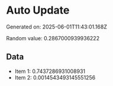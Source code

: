 # Auto Update

Generated on: 2025-06-01T11:43:01.168Z

Random value: 0.2867000939936222

## Data

- Item 1: 0.7437286931008931
- Item 2: 0.0014543493145551256